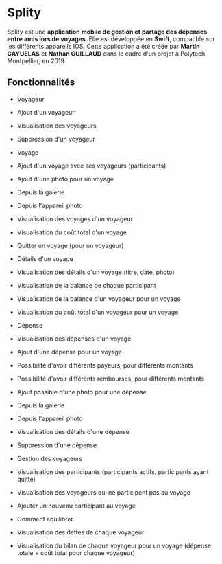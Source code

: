 # Splity

Splity est une **application mobile de gestion et partage des dépenses entre amis lors de voyages**. Elle est développée en **Swift**, compatible sur les différents appareils IOS.
Cette application a été créée par **Martin CAYUELAS** et **Nathan GUILLAUD** dans le cadre d'un projet à Polytech Montpellier, en 2019.


## Fonctionnalités

- Voyageur
- Ajout d'un voyageur
- Visualisation des voyageurs
- Suppression d'un voyageur

- Voyage
- Ajout d'un voyage avec ses voyageurs (participants)
- Ajout d'une photo pour un voyage
- Depuis la galerie
- Depuis l'appareil photo
- Visualisation des voyages d'un voyageur
- Visualisation du coût total d'un voyage
- Quitter un voyage (pour un voyageur)

- Détails d'un voyage
- Visualisation des détails d'un voyage (titre, date, photo)
- Visualisation de la balance de chaque participant
- Visualisation de la balance d'un voyageur pour un voyage
- Visualisation du coût total d'un voyageur pour un voyage

- Dépense
- Visualisation des dépenses d'un voyage
- Ajout d'une dépense pour un voyage
- Possibilité d'avoir différents payeurs, pour différents montants
- Possibilité d'avoir différents rembourses, pour différents montants
- Ajout possible d'une photo pour une dépense
- Depuis la galerie
- Depuis l'appareil photo
- Visualisation des détails d'une dépense
- Suppression d'une dépense

- Gestion des voyageurs
- Visualisation des participants (participants actifs, participants ayant quitté)
- Visualisation des voyageurs qui ne participent pas au voyage
- Ajouter un nouveau participant au voyage

- Comment équilibrer
- Visualisation des dettes de chaque voyageur
- Visualisation du bilan de chaque voyageur pour un voyage (dépense totale + coût total pour chaque voyageur)
